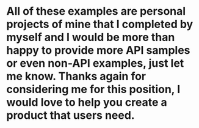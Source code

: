 # All of these examples are personal projects of mine that I completed by myself and I would be more than happy to provide more API samples or even non-API examples, just let me know. Thanks again for considering me for this position, I would love to help you create a product that users need.